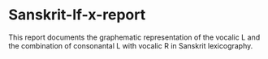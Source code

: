 # Sanskrit-lf-x-report
 This report documents the graphematic representation of the vocalic L and the combination of consonantal L with vocalic R in Sanskrit lexicography.
